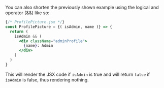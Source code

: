 You can also shorten the previously shown example using the logical and operator (&&) like so:

```jsx
{/* ProfilePicture.jsx */}
const ProfilePicture = {( isAdmin, name )} => {
  return (
    isAdmin && (
      <div className="adminProfile">
        {name}: Admin
      </div>
    )
  )
}
```

This will render the JSX code if `isAdmin` is true and will return `false` if `isAdmin` is false, thus rendering nothing.